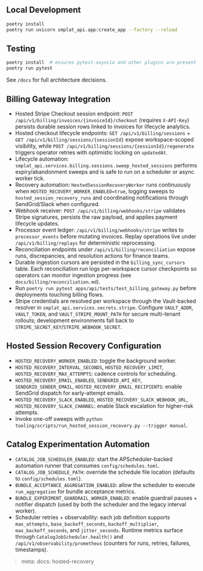 ## Local Development
```bash
poetry install
poetry run uvicorn smplat_api.app:create_app --factory --reload
```

## Testing
```bash
poetry install  # ensures pytest-asyncio and other plugins are present
poetry run pytest
```

See `/docs` for full architecture decisions.

## Billing Gateway Integration
- Hosted Stripe Checkout session endpoint: `POST /api/v1/billing/invoices/{invoiceId}/checkout` (requires `X-API-Key`) persists durable session rows linked to invoices for lifecycle analytics.
- Hosted checkout lifecycle endpoints: `GET /api/v1/billing/sessions` + `GET /api/v1/billing/sessions/{sessionId}` expose workspace-scoped visibility, while `POST /api/v1/billing/sessions/{sessionId}/regenerate` triggers operator retries with optimistic locking on `updatedAt`.
- Lifecycle automation: `smplat_api.services.billing.sessions.sweep_hosted_sessions` performs expiry/abandonment sweeps and is safe to run on a scheduler or async worker tick.
- Recovery automation: `HostedSessionRecoveryWorker` runs continuously when `HOSTED_RECOVERY_WORKER_ENABLED=true`, logging sweeps to `hosted_session_recovery_runs` and coordinating notifications through SendGrid/Slack when configured.
- Webhook receiver: `POST /api/v1/billing/webhooks/stripe` validates Stripe signatures, persists the raw payload, and applies payment lifecycle updates.
- Processor event ledger: `/api/v1/billing/webhooks/stripe` writes to `processor_events` before mutating invoices. Replay operations live under `/api/v1/billing/replays` for deterministic reprocessing.
- Reconciliation endpoints under `/api/v1/billing/reconciliation` expose runs, discrepancies, and resolution actions for finance teams.
- Durable ingestion cursors are persisted in the `billing_sync_cursors` table. Each reconciliation run logs per-workspace cursor checkpoints so operators can monitor ingestion progress (see `docs/billing/reconciliation.md`).
- Run `poetry run pytest apps/api/tests/test_billing_gateway.py` before deployments touching billing flows.
- Stripe credentials are resolved per workspace through the Vault-backed resolver in `smplat_api.services.secrets.stripe`. Configure `VAULT_ADDR`, `VAULT_TOKEN`, and `VAULT_STRIPE_MOUNT_PATH` for secure multi-tenant rollouts; development environments fall back to `STRIPE_SECRET_KEY`/`STRIPE_WEBHOOK_SECRET`.

## Hosted Session Recovery Configuration
- `HOSTED_RECOVERY_WORKER_ENABLED`: toggle the background worker.
- `HOSTED_RECOVERY_INTERVAL_SECONDS`, `HOSTED_RECOVERY_LIMIT`, `HOSTED_RECOVERY_MAX_ATTEMPTS`: cadence controls for scheduling.
- `HOSTED_RECOVERY_EMAIL_ENABLED`, `SENDGRID_API_KEY`, `SENDGRID_SENDER_EMAIL`, `HOSTED_RECOVERY_EMAIL_RECIPIENTS`: enable SendGrid dispatch for early-attempt emails.
- `HOSTED_RECOVERY_SLACK_ENABLED`, `HOSTED_RECOVERY_SLACK_WEBHOOK_URL`, `HOSTED_RECOVERY_SLACK_CHANNEL`: enable Slack escalation for higher-risk attempts.
- Invoke one-off sweeps with `python tooling/scripts/run_hosted_session_recovery.py --trigger manual`.

## Catalog Experimentation Automation
- `CATALOG_JOB_SCHEDULER_ENABLED`: start the APScheduler-backed automation runner that consumes `config/schedules.toml`.
- `CATALOG_JOB_SCHEDULE_PATH`: override the schedule file location (defaults to `config/schedules.toml`).
- `BUNDLE_ACCEPTANCE_AGGREGATION_ENABLED`: allow the scheduler to execute `run_aggregation` for bundle acceptance metrics.
- `BUNDLE_EXPERIMENT_GUARDRAIL_WORKER_ENABLED`: enable guardrail pauses + notifier dispatch (used by both the scheduler and the legacy interval worker).
- Scheduler retries + observability: each job definition supports `max_attempts`, `base_backoff_seconds`, `backoff_multiplier`, `max_backoff_seconds`, and `jitter_seconds`. Runtime metrics surface through `CatalogJobScheduler.health()` and `/api/v1/observability/prometheus` (counters for runs, retries, failures, timestamps).

> meta: docs: hosted-recovery
